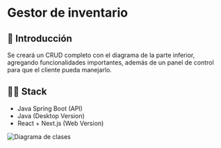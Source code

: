 # Gestor de inventario

## 📕 Introducción
Se creará un CRUD completo con el diagrama de la parte inferior, agregando funcionalidades importantes, además de un panel de control para que el cliente pueda manejarlo.

## 🧑‍💻 Stack
- Java Spring Boot (API)
- Java (Desktop Version)
- React + Next.js (Web Version)

![Diagrama de clases](https://github.com/felibatista/inventory-management-system/assets/83935256/ee354a98-ee1f-4921-bff6-cd7fba9841e6)
